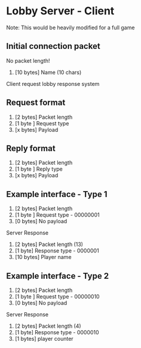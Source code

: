 # Lobby Server - Client
Note: This would be heavily modified for a full game

## Initial connection packet
No packet length!
1. [10 bytes] Name (10 chars)

Client request lobby response system

## Request format
1. [2 bytes] Packet length
2. [1 byte ] Request type
3. [x bytes] Payload

## Reply format
1. [2 bytes] Packet length
2. [1 byte ] Reply type
3. [x bytes] Payload

## Example interface - Type 1
1. [2 bytes] Packet length
2. [1 byte ] Request type - 00000001
3. [0 bytes] No payload

Server Response

1. [2 bytes] Packet length (13)
2. [1 byte] Response type - 0000001
3. [10 bytes] Player name

## Example interface - Type 2
1. [2 bytes] Packet length
2. [1 byte ] Request type - 00000010
3. [0 bytes] No payload

Server Response

1. [2 bytes] Packet length (4)
2. [1 byte] Response type - 0000010
3. [1 bytes] player counter
